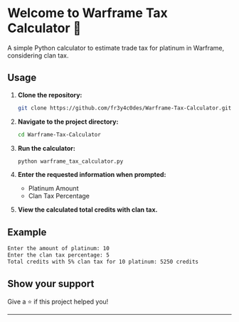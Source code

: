 
# Welcome to Warframe Tax Calculator 👋

A simple Python calculator to estimate trade tax for platinum in Warframe, considering clan tax.

## Usage

1. **Clone the repository:**

   ```sh
   git clone https://github.com/fr3y4c0des/Warframe-Tax-Calculator.git
   ```

2. **Navigate to the project directory:**

   ```sh
   cd Warframe-Tax-Calculator
   ```

3. **Run the calculator:**

   ```sh
   python warframe_tax_calculator.py
   ```

4. **Enter the requested information when prompted:**
   - Platinum Amount
   - Clan Tax Percentage

5. **View the calculated total credits with clan tax.**

## Example

```sh
Enter the amount of platinum: 10
Enter the clan tax percentage: 5
Total credits with 5% clan tax for 10 platinum: 5250 credits
```

## Show your support

Give a ⭐️ if this project helped you!

---

